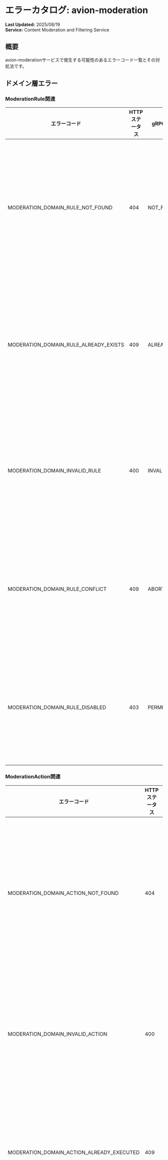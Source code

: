 # エラーカタログ: avion-moderation

**Last Updated:** 2025/08/19  
**Service:** Content Moderation and Filtering Service

## 概要

avion-moderationサービスで発生する可能性のあるエラーコード一覧とその対処法です。

## ドメイン層エラー

### ModerationRule関連

| エラーコード | HTTPステータス | gRPCステータス名 | 説明 | 対処法 |
|------------|--------------|--------------|------|--------|
| MODERATION_DOMAIN_RULE_NOT_FOUND | 404 | NOT_FOUND | モデレーションルールが見つかりません | ルールIDを確認してください |
| MODERATION_DOMAIN_RULE_ALREADY_EXISTS | 409 | ALREADY_EXISTS | モデレーションルールが既に存在します | 既存のルールを確認してください |
| MODERATION_DOMAIN_INVALID_RULE | 400 | INVALID_ARGUMENT | モデレーションルールが不正です | ルール定義を確認してください |
| MODERATION_DOMAIN_RULE_CONFLICT | 409 | ABORTED | ルールの競合が発生しました | ルールの優先度を確認してください |
| MODERATION_DOMAIN_RULE_DISABLED | 403 | PERMISSION_DENIED | モデレーションルールが無効です | ルールを有効にしてください |

### ModerationAction関連

| エラーコード | HTTPステータス | gRPCステータス名 | 説明 | 対処法 |
|------------|--------------|--------------|------|--------|
| MODERATION_DOMAIN_ACTION_NOT_FOUND | 404 | NOT_FOUND | モデレーションアクションが見つかりません | アクションIDを確認してください |
| MODERATION_DOMAIN_INVALID_ACTION | 400 | INVALID_ARGUMENT | モデレーションアクションが不正です | アクション定義を確認してください |
| MODERATION_DOMAIN_ACTION_ALREADY_EXECUTED | 409 | ALREADY_EXISTS | アクションは既に実行済みです | 実行状態を確認してください |
| MODERATION_DOMAIN_ACTION_EXECUTION_FAILED | 500 | INTERNAL | アクション実行に失敗しました | 実行エラーを確認してください |
| MODERATION_DOMAIN_UNSUPPORTED_ACTION_TYPE | 400 | INVALID_ARGUMENT | サポートされないアクションタイプです | 対応するアクションタイプを使用してください |

### ContentFilter関連

| エラーコード | HTTPステータス | gRPCステータス名 | 説明 | 対処法 |
|------------|--------------|--------------|------|--------|
| MODERATION_DOMAIN_FILTER_NOT_FOUND | 404 | NOT_FOUND | コンテンツフィルターが見つかりません | フィルターIDを確認してください |
| MODERATION_DOMAIN_INVALID_FILTER | 400 | INVALID_ARGUMENT | コンテンツフィルターが不正です | フィルター設定を確認してください |
| MODERATION_DOMAIN_FILTER_COMPILATION_FAILED | 422 | INTERNAL | フィルターコンパイルに失敗しました | フィルター構文を確認してください |
| MODERATION_DOMAIN_FILTER_PROCESSING_FAILED | 500 | INTERNAL | フィルター処理に失敗しました | フィルター処理を確認してください |

### Report関連

| エラーコード | HTTPステータス | gRPCステータス名 | 説明 | 対処法 |
|------------|--------------|--------------|------|--------|
| MODERATION_DOMAIN_REPORT_NOT_FOUND | 404 | NOT_FOUND | 報告が見つかりません | 報告IDを確認してください |
| MODERATION_DOMAIN_REPORT_ALREADY_EXISTS | 409 | ALREADY_EXISTS | 報告が既に存在します | 既存の報告を確認してください |
| MODERATION_DOMAIN_INVALID_REPORT | 400 | INVALID_ARGUMENT | 報告が不正です | 報告内容を確認してください |
| MODERATION_DOMAIN_REPORT_ALREADY_PROCESSED | 409 | ALREADY_EXISTS | 報告は既に処理済みです | 処理状態を確認してください |
| MODERATION_DOMAIN_SELF_REPORT_FORBIDDEN | 403 | PERMISSION_DENIED | 自分自身への報告はできません | 他のユーザーの報告を行ってください |

### ContentClassification関連

| エラーコード | HTTPステータス | gRPCステータス名 | 説明 | 対処法 |
|------------|--------------|--------------|------|--------|
| MODERATION_DOMAIN_CLASSIFICATION_FAILED | 500 | INTERNAL | コンテンツ分類に失敗しました | 分類システムを確認してください |
| MODERATION_DOMAIN_INVALID_CLASSIFICATION | 400 | INVALID_ARGUMENT | コンテンツ分類が不正です | 分類結果を確認してください |
| MODERATION_DOMAIN_CLASSIFICATION_CONFIDENCE_LOW | 422 | INTERNAL | 分類信頼度が低すぎます | 手動確認が必要です |
| MODERATION_DOMAIN_UNSUPPORTED_CONTENT_TYPE | 400 | INVALID_ARGUMENT | サポートされないコンテンツタイプです | 対応するコンテンツタイプを使用してください |

### ModerationQueue関連

| エラーコード | HTTPステータス | gRPCステータス名 | 説明 | 対処法 |
|------------|--------------|--------------|------|--------|
| MODERATION_DOMAIN_QUEUE_NOT_FOUND | 404 | NOT_FOUND | モデレーションキューが見つかりません | キューIDを確認してください |
| MODERATION_DOMAIN_QUEUE_FULL | 507 | RESOURCE_EXHAUSTED | モデレーションキューが満杯です | キューを処理してください |
| MODERATION_DOMAIN_QUEUE_ITEM_NOT_FOUND | 404 | NOT_FOUND | キューアイテムが見つかりません | アイテムIDを確認してください |
| MODERATION_DOMAIN_QUEUE_PROCESSING_FAILED | 500 | INTERNAL | キュー処理に失敗しました | 処理エラーを確認してください |

### Appeal関連

| エラーコード | HTTPステータス | gRPCステータス名 | 説明 | 対処法 |
|------------|--------------|--------------|------|--------|
| MODERATION_DOMAIN_APPEAL_NOT_FOUND | 404 | NOT_FOUND | 異議申し立てが見つかりません | 異議申し立てIDを確認してください |
| MODERATION_DOMAIN_APPEAL_ALREADY_EXISTS | 409 | ALREADY_EXISTS | 異議申し立てが既に存在します | 既存の異議申し立てを確認してください |
| MODERATION_DOMAIN_INVALID_APPEAL | 400 | INVALID_ARGUMENT | 異議申し立てが不正です | 申し立て内容を確認してください |
| MODERATION_DOMAIN_APPEAL_DEADLINE_EXPIRED | 410 | NOT_FOUND | 異議申し立て期限が切れています | 期限内に申し立てを行ってください |
| MODERATION_DOMAIN_APPEAL_ALREADY_PROCESSED | 409 | ALREADY_EXISTS | 異議申し立ては既に処理済みです | 処理状態を確認してください |

## ユースケース層エラー

### 入力検証エラー

| エラーコード | HTTPステータス | gRPCステータス名 | 説明 | 対処法 |
|------------|--------------|--------------|------|--------|
| MODERATION_USECASE_INVALID_INPUT | 400 | INVALID_ARGUMENT | 入力値が不正です | 入力値を確認してください |
| MODERATION_USECASE_MISSING_REQUIRED | 400 | INVALID_ARGUMENT | 必須項目が不足しています | 必須項目を入力してください |
| MODERATION_USECASE_INVALID_CONTENT_ID | 400 | INVALID_ARGUMENT | コンテンツIDが不正です | コンテンツIDの形式を確認してください |
| MODERATION_USECASE_INVALID_USER_ID | 400 | INVALID_ARGUMENT | ユーザーIDが不正です | ユーザーIDの形式を確認してください |

### 認証・認可エラー

| エラーコード | HTTPステータス | gRPCステータス名 | 説明 | 対処法 |
|------------|--------------|--------------|------|--------|
| MODERATION_USECASE_UNAUTHORIZED | 401 | UNAUTHENTICATED | 認証が必要です | ログインしてください |
| MODERATION_USECASE_FORBIDDEN | 403 | PERMISSION_DENIED | アクセスが禁止されています | アクセス権限を確認してください |
| MODERATION_USECASE_INSUFFICIENT_PERMISSION | 403 | PERMISSION_DENIED | 権限が不足しています | モデレーター権限が必要です |
| MODERATION_USECASE_NOT_MODERATOR | 403 | PERMISSION_DENIED | モデレーター権限がありません | 権限を確認してください |

### ビジネスロジックエラー

| エラーコード | HTTPステータス | gRPCステータス名 | 説明 | 対処法 |
|------------|--------------|--------------|------|--------|
| MODERATION_USECASE_CONFLICT | 409 | ABORTED | リソースの競合が発生しました | 時間をおいて再試行してください |
| MODERATION_USECASE_PRECONDITION_FAILED | 412 | FAILED_PRECONDITION | 事前条件を満たしていません | 事前条件を確認してください |
| MODERATION_USECASE_RATE_LIMIT_EXCEEDED | 429 | RESOURCE_EXHAUSTED | レート制限を超過しました | しばらく待ってから再試行してください |
| MODERATION_USECASE_QUOTA_EXCEEDED | 429 | RESOURCE_EXHAUSTED | クォータを超過しました | 使用量を確認してください |

### モデレーション処理エラー

| エラーコード | HTTPステータス | gRPCステータス名 | 説明 | 対処法 |
|------------|--------------|--------------|------|--------|
| MODERATION_USECASE_MODERATION_FAILED | 500 | INTERNAL | モデレーションに失敗しました | モデレーションシステムを確認してください |
| MODERATION_USECASE_AUTO_MODERATION_FAILED | 500 | INTERNAL | 自動モデレーションに失敗しました | 自動処理システムを確認してください |
| MODERATION_USECASE_MANUAL_REVIEW_REQUIRED | 202 | INTERNAL | 手動レビューが必要です | モデレーターによる確認を待ってください |
| MODERATION_USECASE_ESCALATION_REQUIRED | 202 | INTERNAL | エスカレーションが必要です | 上位モデレーターによる確認を待ってください |

### コンテンツ処理エラー

| エラーコード | HTTPステータス | gRPCステータス名 | 説明 | 対処法 |
|------------|--------------|--------------|------|--------|
| MODERATION_USECASE_CONTENT_ANALYSIS_FAILED | 500 | INTERNAL | コンテンツ分析に失敗しました | 分析システムを確認してください |
| MODERATION_USECASE_TOXIC_CONTENT_DETECTED | 422 | INVALID_ARGUMENT | 有害コンテンツが検出されました | コンテンツを修正してください |
| MODERATION_USECASE_SPAM_DETECTED | 422 | INVALID_ARGUMENT | スパムが検出されました | コンテンツを見直してください |
| MODERATION_USECASE_HATE_SPEECH_DETECTED | 422 | INVALID_ARGUMENT | ヘイトスピーチが検出されました | コンテンツを修正してください |

## インフラストラクチャ層エラー

### データベースエラー

| エラーコード | HTTPステータス | gRPCステータス名 | 説明 | 対処法 |
|------------|--------------|--------------|------|--------|
| MODERATION_INFRA_DATABASE_CONNECTION_FAILED | 503 | UNAVAILABLE | データベース接続失敗 | 接続設定を確認してください |
| MODERATION_INFRA_DATABASE_QUERY_FAILED | 500 | INTERNAL | クエリ実行失敗 | クエリを確認してください |
| MODERATION_INFRA_DATABASE_TRANSACTION_FAILED | 500 | INTERNAL | トランザクション失敗 | 再試行してください |

### AIモデルエラー

| エラーコード | HTTPステータス | gRPCステータス名 | 説明 | 対処法 |
|------------|--------------|--------------|------|--------|
| MODERATION_INFRA_AI_MODEL_ERROR | 502 | INTERNAL | AIモデルエラー | AIサービスの状態を確認してください |
| MODERATION_INFRA_AI_MODEL_TIMEOUT | 504 | DEADLINE_EXCEEDED | AIモデルタイムアウト | タイムアウト設定を確認してください |
| MODERATION_INFRA_AI_MODEL_UNAVAILABLE | 503 | UNAVAILABLE | AIモデルが利用できません | AIサービスの復旧を待ってください |
| MODERATION_INFRA_AI_MODEL_QUOTA_EXCEEDED | 429 | RESOURCE_EXHAUSTED | AIモデルクォータ超過 | クォータリセットを待ってください |

### 画像解析エラー

| エラーコード | HTTPステータス | gRPCステータス名 | 説明 | 対処法 |
|------------|--------------|--------------|------|--------|
| MODERATION_INFRA_IMAGE_ANALYSIS_ERROR | 502 | INTERNAL | 画像解析エラー | 画像解析サービスを確認してください |
| MODERATION_INFRA_IMAGE_PROCESSING_FAILED | 422 | INTERNAL | 画像処理に失敗しました | 画像ファイルを確認してください |
| MODERATION_INFRA_NSFW_DETECTION_FAILED | 500 | INTERNAL | NSFW検出に失敗しました | 検出システムを確認してください |

### テキスト解析エラー

| エラーコード | HTTPステータス | gRPCステータス名 | 説明 | 対処法 |
|------------|--------------|--------------|------|--------|
| MODERATION_INFRA_TEXT_ANALYSIS_ERROR | 502 | INTERNAL | テキスト解析エラー | テキスト解析サービスを確認してください |
| MODERATION_INFRA_SENTIMENT_ANALYSIS_FAILED | 500 | INTERNAL | 感情分析に失敗しました | 分析システムを確認してください |
| MODERATION_INFRA_LANGUAGE_DETECTION_FAILED | 500 | INTERNAL | 言語検出に失敗しました | 検出システムを確認してください |

### キャッシュエラー

| エラーコード | HTTPステータス | gRPCステータス名 | 説明 | 対処法 |
|------------|--------------|--------------|------|--------|
| MODERATION_INFRA_CACHE_CONNECTION_FAILED | 503 | UNAVAILABLE | キャッシュ接続失敗 | 接続設定を確認してください |
| MODERATION_INFRA_CACHE_OPERATION_FAILED | 500 | INTERNAL | キャッシュ操作失敗 | 再試行してください |
| MODERATION_INFRA_CACHE_INVALIDATION_FAILED | 500 | INTERNAL | キャッシュ無効化失敗 | キャッシュシステムを確認してください |

### メッセージキューエラー

| エラーコード | HTTPステータス | gRPCステータス名 | 説明 | 対処法 |
|------------|--------------|--------------|------|--------|
| MODERATION_INFRA_QUEUE_CONNECTION_FAILED | 503 | UNAVAILABLE | キュー接続失敗 | 接続設定を確認してください |
| MODERATION_INFRA_QUEUE_PUBLISH_FAILED | 500 | INTERNAL | メッセージ発行失敗 | 再試行してください |
| MODERATION_INFRA_QUEUE_CONSUME_FAILED | 500 | INTERNAL | メッセージ消費失敗 | メッセージ形式を確認してください |
| MODERATION_INFRA_QUEUE_FULL | 503 | UNAVAILABLE | キューが満杯です | しばらく待ってから再試行してください |

### 外部サービスエラー

| エラーコード | HTTPステータス | gRPCステータス名 | 説明 | 対処法 |
|------------|--------------|--------------|------|--------|
| MODERATION_INFRA_USER_SERVICE_ERROR | 502 | INTERNAL | ユーザーサービスエラー | ユーザーサービスの状態を確認してください |
| MODERATION_INFRA_DROP_SERVICE_ERROR | 502 | INTERNAL | Dropサービスエラー | Dropサービスの状態を確認してください |
| MODERATION_INFRA_NOTIFICATION_SERVICE_ERROR | 502 | INTERNAL | 通知サービスエラー | 通知サービスの状態を確認してください |

### ハンドラー層エラー

| エラーコード | HTTPステータス | gRPCステータス名 | 説明 | 対処法 |
|------------|--------------|--------------|------|--------|
| MODERATION_HANDLER_BAD_REQUEST | 400 | INVALID_ARGUMENT | 不正なリクエスト | リクエスト形式を確認してください |
| MODERATION_HANDLER_PAYLOAD_TOO_LARGE | 413 | INVALID_ARGUMENT | ペイロードサイズ超過 | リクエストサイズを小さくしてください |
| MODERATION_HANDLER_UNSUPPORTED_MEDIA_TYPE | 415 | INVALID_ARGUMENT | サポートされないメディアタイプ | Content-Typeを確認してください |
| MODERATION_HANDLER_RATE_LIMIT_EXCEEDED | 429 | RESOURCE_EXHAUSTED | レート制限を超過しました | しばらく待ってから再試行してください |

## 関連ドキュメント

- [Avion エラーコード標準化ガイドライン](../common/errors/error-standards.md)
- [avion-moderation PRD](./prd.md)
- [avion-moderation Design Doc](./designdoc.md)